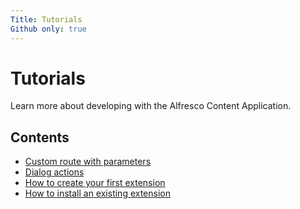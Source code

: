 ```yaml
---
Title: Tutorials
Github only: true
---
```


# Tutorials

Learn more about developing with the Alfresco Content Application.

## Contents

- [Custom route with parameters](/tutorials/custom-route-with-parameters)
- [Dialog actions](/tutorials/dialog-actions)
- [How to create your first extension](/tutorials/how-to-create-your-first-extension)
- [How to install an existing extension](/tutorials/how-to-install-an-existing-extension)
